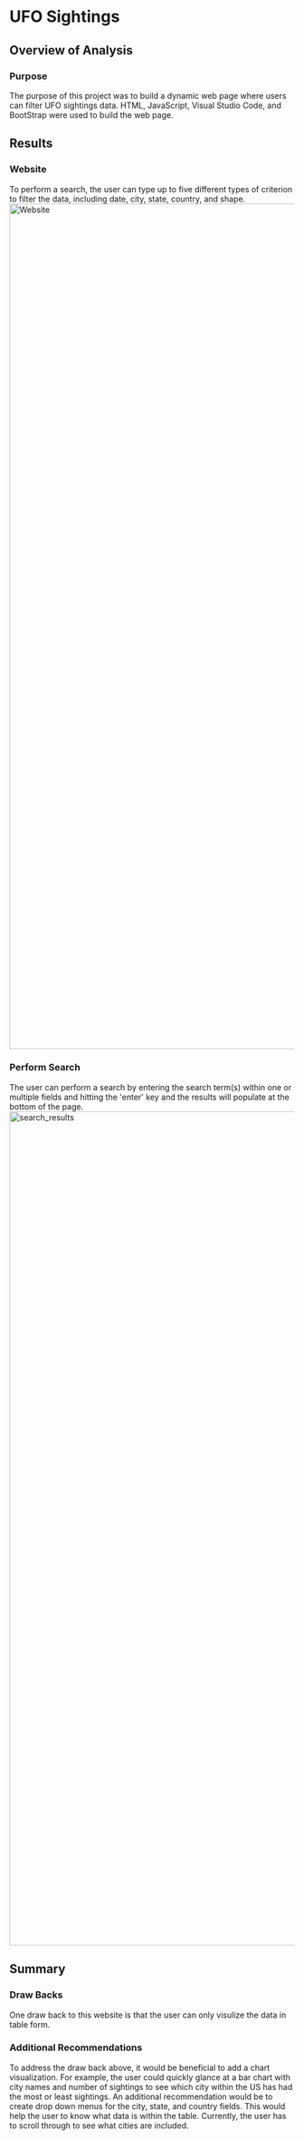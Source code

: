 # UFO Sightings

## Overview of Analysis

### Purpose
The purpose of this project was to build a dynamic web page where users can filter UFO sightings data. HTML, JavaScript, Visual Studio Code, and BootStrap were used to build the web page.

## Results
### Website
To perform a search, the user can type up to five different types of criterion to filter the data, including date, city, state, country, and shape.
<img width="1491" alt="Website" src="https://user-images.githubusercontent.com/85654649/133000397-ebb07ce4-9ae6-4e71-8375-896f54f5f9f9.png">

### Perform Search
The user can perform a search by entering the search term(s) within one or multiple fields and hitting the 'enter' key and the results will populate at the bottom of the page.
<img width="1471" alt="search_results" src="https://user-images.githubusercontent.com/85654649/133000465-4cbb156d-8b32-4308-ae39-95be3671e4a3.png">


## Summary
### Draw Backs
One draw back to this website is that the user can only visulize the data in table form. 

### Additional Recommendations
To address the draw back above, it would be beneficial to add a chart visualization. For example, the user could quickly glance at a bar chart with city names and number of sightings to see which city within the US has had the most or least sightings. An additional recommendation would be to create drop down menus for the city, state, and country fields. This would help the user to know what data is within the table. Currently, the user has to scroll through to see what cities are included.

